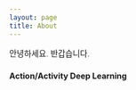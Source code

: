 ```yaml
---
layout: page
title: About
---
```


<div style="font-size: 0.9rem; font-weight:300; line-height: 1.6rem;">

안녕하세요. 반갑습니다. 

<p class="message" style="font-size: 0.9rem; font-weight: 700">
Action/Activity
Deep Learning
</p>


</div>

